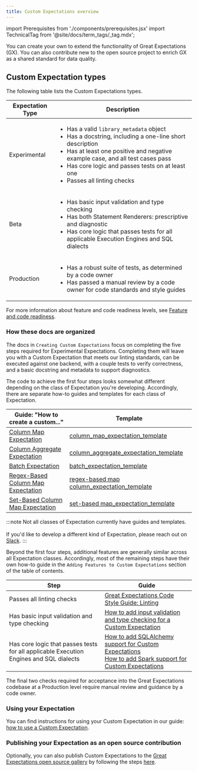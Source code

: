 ```yaml
---
title: Custom Expectations overview
---
```

import Prerequisites from './components/prerequisites.jsx'
import TechnicalTag from '@site/docs/term_tags/_tag.mdx';

You can create your own <TechnicalTag tag="custom_expectation" text="Custom Expectations" /> to extend the functionality of Great Expectations (GX). You can also contribute new <TechnicalTag tag="expectation" text="Expectations" /> to the open source project to enrich GX as a shared standard for data quality.

## Custom Expectation types

The following table lists the Custom Expectations types.

| Expectation Type              | Description                            |
|-------------------------------|----------------------------------------|
| Experimental             | <ul><li>Has a valid `library_metadata` object</li><li>Has a docstring, including a one-line short description</li><li>Has at least one positive and negative example case, and all test cases pass</li><li>Has core logic and passes tests on at least one <TechnicalTag tag="execution_engine" text="Execution Engine" /></li><li>Passes all linting checks</li></ul>                  |
| Beta                     |<ul><li>Has basic input validation and type checking</li><li>Has both Statement Renderers: prescriptive and diagnostic</li><li>Has core logic that passes tests for all applicable Execution Engines and SQL dialects</li></ul>                |
| Production                                                | <ul><li>Has a robust suite of tests, as determined by a code owner</li><li>Has passed a manual review by a code owner for code standards and style guides</li></ul> |


For more information about feature and code readiness levels, see [Feature and code readiness](../../../contributing/contributing_maturity.md).

### How these docs are organized

The docs in `Creating Custom Expectations` focus on completing the five steps required for Experimental Expectations. 
Completing them will leave you with a Custom Expectation that meets our linting standards, can be executed against one backend, with a couple tests to verify correctness, and a basic docstring and metadata to support diagnostics. 

The code to achieve the first four steps looks somewhat different depending on the class of Expectation you're developing. Accordingly, there are separate how-to guides and templates for each class of Expectation.

| Guide: "How to create a custom..." |  Template |
|-----------------------------------------------------------------------------------------------------------|-------------------------------------------------------------------------------------------------------------------------------------------------------------------------|
| [Column Map Expectation](./how_to_create_custom_column_map_expectations.md)             | [column_map_expectation_template](https://github.com/great-expectations/great_expectations/blob/develop/examples/expectations/column_map_expectation_template.py)       |
| [Column Aggregate Expectation](./how_to_create_custom_column_aggregate_expectations.md) | [column_aggregate_expectation_template](https://github.com/great-expectations/great_expectations/blob/develop/examples/expectations/column_aggregate_expectation_template.py) |
| [Batch Expectation](./how_to_create_custom_batch_expectations.md) | [batch_expectation_template](https://github.com/great-expectations/great_expectations/blob/develop/examples/expectations/batch_expectation_template.py) |
| [Regex-Based Column Map Expectation](./how_to_create_custom_regex_based_column_map_expectations.md) | [regex-based map column_expectation_template](https://github.com/great-expectations/great_expectations/blob/develop/examples/expectations/regex_based_column_map_expectation_template.py) |
| [Set-Based Column Map Expectation](./how_to_create_custom_set_based_column_map_expectations.md) | [set-based map_expectation_template](https://github.com/great-expectations/great_expectations/blob/develop/examples/expectations/set_based_column_map_expectation_template.py) |


:::note 
Not all classes of Expectation currently have guides and templates. <br></br>
If you'd like to develop a different kind of Expectation, please reach out on [Slack](https://greatexpectations.io/slack).
:::

Beyond the first four steps, additional features are generally similar across all Expectation classes. Accordingly, most of the remaining steps have their own how-to guide in the `Adding Features to Custom Expectations` section of the table of contents.

| Step | Guide |
|------|-------|
| Passes all linting checks                                                                        | [Great Expectations Code Style Guide: Linting](../../../contributing/style_guides/code_style.md#linting) |
| Has basic input validation and type checking                                                     | [How to add input validation and type checking for a Custom Expectation](../features_custom_expectations/how_to_add_input_validation_for_an_expectation.md) |
| Has core logic that passes tests for all applicable Execution Engines and SQL dialects  | [How to add SQLAlchemy support for Custom Expectations](../features_custom_expectations/how_to_add_sqlalchemy_support_for_an_expectation.md)<br/> [How to add Spark support for Custom Expectations](../features_custom_expectations/how_to_add_spark_support_for_an_expectation.md)|

The final two checks required for acceptance into the Great Expectations codebase at a Production level require manual review and guidance by a code owner.

### Using your Expectation

You can find instructions for using your Custom Expectation in our guide: [how to use a Custom Expectation](./how_to_use_custom_expectations.md).

### Publishing your Expectation as an open source contribution

Optionally, you can also publish Custom Expectations to the [Great Expectations open source gallery](https://greatexpectations.io/expectations) by following the steps [here](https://github.com/great-expectations/great_expectations/blob/develop/CONTRIBUTING_EXPECTATIONS.md).

